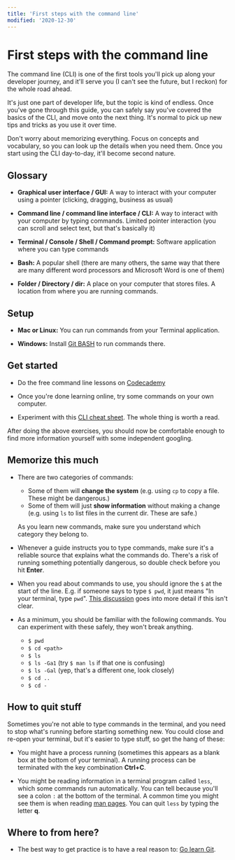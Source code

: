 ```yaml
---
title: 'First steps with the command line'
modified: '2020-12-30'
---
```


# First steps with the command line

The command line (CLI) is one of the first tools you'll pick up along your developer journey, and it'll serve you (I can't see the future, but I reckon) for the whole road ahead.

It's just one part of developer life, but the topic is kind of endless. Once you've gone through this guide, you can safely say you've covered the basics of the CLI, and move onto the next thing. It's normal to pick up new tips and tricks as you use it over time.

Don't worry about memorizing everything. Focus on concepts and vocabulary, so you can look up the details when you need them. Once you start using the CLI day-to-day, it'll become second nature.

## Glossary

- **Graphical user interface / GUI:** A way to interact with your computer using a pointer (clicking, dragging, business as usual)

- **Command line / command line interface / CLI:** A way to interact with your computer by typing commands. Limited pointer interaction (you can scroll and select text, but that's basically it)

- **Terminal / Console / Shell / Command prompt:** Software application where you can type commands

- **Bash:** A popular shell (there are many others, the same way that there are many different word processors and Microsoft Word is one of them)

- **Folder / Directory / dir:** A place on your computer that stores files. A location from where you are running commands.

## Setup

- **Mac or Linux:** You can run commands from your Terminal application.

- **Windows:** Install [Git BASH](https://gitforwindows.org/) to run commands there.

## Get started

- Do the free command line lessons on [Codecademy](https://www.codecademy.com/learn/learn-the-command-line)

- Once you're done learning online, try some commands on your own computer.

- Experiment with this [CLI cheat sheet](https://www.git-tower.com/blog/command-line-cheat-sheet/). The whole thing is worth a read.

After doing the above exercises, you should now be comfortable enough to find more information yourself with some independent googling.

## Memorize this much

- There are two categories of commands:

  - Some of them will **change the system** (e.g. using `cp` to copy a file. These might be dangerous.)
  - Some of them will just **show information** without making a change (e.g. using `ls` to list files in the current dir. These are safe.)

  As you learn new commands, make sure you understand which category they belong to.

- Whenever a guide instructs you to type commands, make sure it's a reliable source that explains what the commands do. There's a risk of running something potentially dangerous, so double check before you hit **Enter**.

- When you read about commands to use, you should ignore the `$` at the start of the line. E.g. if someone says to type `$ pwd`, it just means "In your terminal, type `pwd`". [This discussion](https://stackoverflow.com/questions/19986306/what-does-the-mean-when-running-commands) goes into more detail if this isn't clear.

- As a minimum, you should be familiar with the following commands. You can experiment with these safely, they won't break anything.

  - `$ pwd`
  - `$ cd <path>`
  - `$ ls`
  - `$ ls -Ga1` (try `$ man ls` if that one is confusing)
  - `$ ls -Gal` (yep, that's a different one, look closely)
  - `$ cd ..`
  - `$ cd -`

## How to quit stuff

Sometimes you're not able to type commands in the terminal, and you need to stop what's running before starting something new. You could close and re-open your terminal, but it's easier to type stuff, so get the hang of these:

- You might have a process running (sometimes this appears as a blank box at the bottom of your terminal). A running process can be terminated with the key combination **Ctrl+C**.

- You might be reading information in a terminal program called `less`, which some commands run automatically. You can tell because you'll see a colon `:` at the bottom of the terminal. A common time you might see them is when reading [man pages](https://opensource.com/article/17/7/using-man-pages). You can quit `less` by typing the letter **q**.

## Where to from here?

- The best way to get practice is to have a real reason to: [Go learn Git](https://www.afternerd.com/blog/learn-git/).
